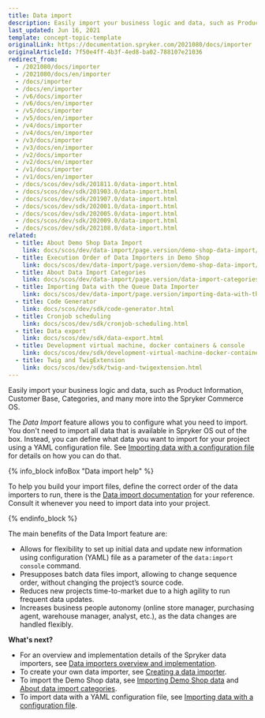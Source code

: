 ```yaml
---
title: Data import
description: Easily import your business logic and data, such as Product Information, Customer Base, Categories and many more into the Spryker Commerce OS.
last_updated: Jun 16, 2021
template: concept-topic-template
originalLink: https://documentation.spryker.com/2021080/docs/importer
originalArticleId: 7f50e4ff-4b3f-4ed8-ba02-788107e21036
redirect_from:
  - /2021080/docs/importer
  - /2021080/docs/en/importer
  - /docs/importer
  - /docs/en/importer
  - /v6/docs/importer
  - /v6/docs/en/importer
  - /v5/docs/importer
  - /v5/docs/en/importer
  - /v4/docs/importer
  - /v4/docs/en/importer
  - /v3/docs/importer
  - /v3/docs/en/importer
  - /v2/docs/importer
  - /v2/docs/en/importer
  - /v1/docs/importer
  - /v1/docs/en/importer
  - /docs/scos/dev/sdk/201811.0/data-import.html
  - /docs/scos/dev/sdk/201903.0/data-import.html
  - /docs/scos/dev/sdk/201907.0/data-import.html
  - /docs/scos/dev/sdk/202001.0/data-import.html
  - /docs/scos/dev/sdk/202005.0/data-import.html
  - /docs/scos/dev/sdk/202009.0/data-import.html
  - /docs/scos/dev/sdk/202108.0/data-import.html
related:
  - title: About Demo Shop Data Import
    link: docs/scos/dev/data-import/page.version/demo-shop-data-import/importing-demo-shop-data.html
  - title: Execution Order of Data Importers in Demo Shop
    link: docs/scos/dev/data-import/page.version/demo-shop-data-import/execution-order-of-data-importers-in-demo-shop.html
  - title: About Data Import Categories
    link: docs/scos/dev/data-import/page.version/data-import-categories/about-data-import-categories.html
  - title: Importing Data with the Queue Data Importer
    link: docs/scos/dev/data-import/page.version/importing-data-with-the-queue-data-importer.html
  - title: Code Generator
    link: docs/scos/dev/sdk/code-generator.html
  - title: Cronjob scheduling
    link: docs/scos/dev/sdk/cronjob-scheduling.html
  - title: Data export
    link: docs/scos/dev/sdk/data-export.html
  - title: Development virtual machine, docker containers & console
    link: docs/scos/dev/sdk/development-virtual-machine-docker-containers-and-console.html
  - title: Twig and TwigExtension
    link: docs/scos/dev/sdk/twig-and-twigextension.html
---
```


Easily import your business logic and data, such as Product Information, Customer Base, Categories, and many more into the Spryker Commerce OS.

The *Data Import* feature allows you to configure what you need to import. You don't need to import all data that is available in Spryker OS out of the box. Instead, you can define what data you want to import for your project using a YAML configuration file. See [Importing data with a configuration file](/docs/scos/dev/data-import/{{site.version}}/importing-data-with-a-configuration-file.html) for details on how you can do that.

{% info_block infoBox "Data import help" %}

To help you build your import files, define the correct order of the data importers to run, there is the [Data import documentation](/docs/scos/dev/data-import/{{site.version}}/data-import-categories/about-data-import-categories.html) for your reference. Consult it whenever you need to import data into your project.

{% endinfo_block %}

The main benefits of the Data Import feature are:

* Allows for flexibility to set up initial data and update new information using configuration (YAML) file as a parameter of the `data:import console` command.
* Presupposes batch data files import, allowing to change sequence order, without changing the project’s source code.
* Reduces new projects time-to-market due to a high agility to run frequent data updates.
* Increases business people autonomy (online store manager, purchasing agent, warehouse manager, analyst, etc.), as the data changes are handled flexibly.

**What's next?**

* For an overview and implementation details of the Spryker data importers, see [Data importers overview and implementation](/docs/scos/dev/data-import/{{site.version}}/data-importers-overview-and-implementation.html).
* To create your own data importer, see [Creating a data importer](/docs/scos/dev/data-import/{{site.version}}/creating-a-data-importer.html).
* To import the Demo Shop data, see [Importing Demo Shop data](/docs/scos/dev/data-import/{{site.version}}/demo-shop-data-import/importing-demo-shop-data.html) and[ About data import categories](/docs/scos/dev/data-import/{{site.version}}/data-import-categories/about-data-import-categories.html).
* To import data with a YAML configuration file, see [Importing data with a configuration file](/docs/scos/dev/data-import/{{site.version}}/importing-data-with-a-configuration-file.html).
